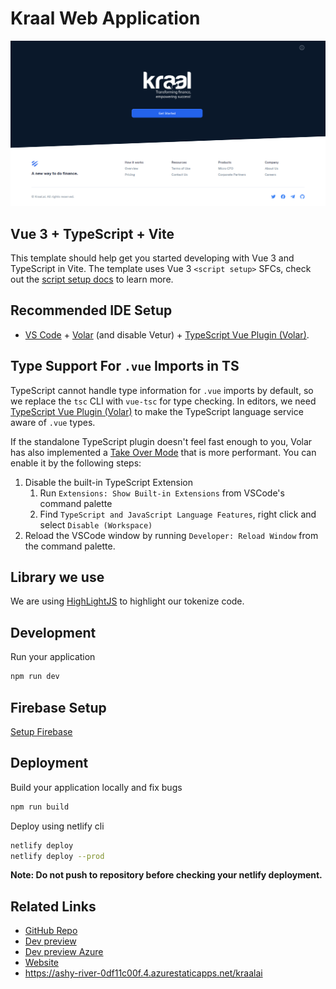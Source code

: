 # Kraal Web Application

![Preview](./public/assets/images/meta/facebook.png)

## Vue 3 + TypeScript + Vite

This template should help get you started developing with Vue 3 and TypeScript in Vite. The template uses Vue 3 `<script setup>` SFCs, check out the [script setup docs](https://v3.vuejs.org/api/sfc-script-setup.html#sfc-script-setup) to learn more.

## Recommended IDE Setup

- [VS Code](https://code.visualstudio.com/) + [Volar](https://marketplace.visualstudio.com/items?itemName=Vue.volar) (and disable Vetur) + [TypeScript Vue Plugin (Volar)](https://marketplace.visualstudio.com/items?itemName=Vue.vscode-typescript-vue-plugin).

## Type Support For `.vue` Imports in TS

TypeScript cannot handle type information for `.vue` imports by default, so we replace the `tsc` CLI with `vue-tsc` for type checking. In editors, we need [TypeScript Vue Plugin (Volar)](https://marketplace.visualstudio.com/items?itemName=Vue.vscode-typescript-vue-plugin) to make the TypeScript language service aware of `.vue` types.

If the standalone TypeScript plugin doesn't feel fast enough to you, Volar has also implemented a [Take Over Mode](https://github.com/johnsoncodehk/volar/discussions/471#discussioncomment-1361669) that is more performant. You can enable it by the following steps:

1. Disable the built-in TypeScript Extension
   1. Run `Extensions: Show Built-in Extensions` from VSCode's command palette
   2. Find `TypeScript and JavaScript Language Features`, right click and select `Disable (Workspace)`
2. Reload the VSCode window by running `Developer: Reload Window` from the command palette.

## Library we use

We are using [HighLightJS](https://highlightjs.readthedocs.io/en/latest/api.html#highlightall) to highlight our tokenize code.

## Development

Run your application

```bash
npm run dev
```

## Firebase Setup

[Setup Firebase](./src/firebase/FIREBASE.md)

## Deployment

Build your application locally and fix bugs

```bash
npm run build
```

Deploy using netlify cli

```bash
netlify deploy
netlify deploy --prod
```

**Note: Do not push to repository before checking your netlify deployment.**

## Related Links

- [GitHub Repo](https://github.com/kraalai/app-frontend.git)
- [Dev preview](https://kraal-frontend.netlify.app)
- [Dev preview Azure](https://ashy-river-0df11c00f.4.azurestaticapps.net/)
- [Website](https://app.kraal.ai)
- <https://ashy-river-0df11c00f.4.azurestaticapps.net/kraalai>
